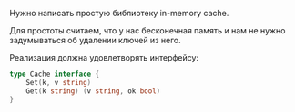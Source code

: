 Нужно написать простую библиотеку in-memory cache.

Для простоты считаем, что у нас бесконечная память и нам не нужно задумываться об удалении ключей из него.

Реализация должна удовлетворять интерфейсу:

```go
type Cache interface {
    Set(k, v string)
    Get(k string) (v string, ok bool)
}
```
